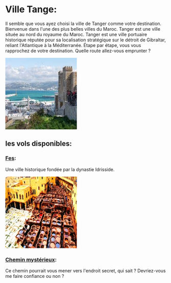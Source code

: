 # Ville Tange: 
Il semble que vous ayez choisi la ville de Tanger comme votre destination. Bienvenue dans l'une des plus belles villes du Maroc. Tanger est une ville située au nord du royaume du Maroc.
Tanger est une ville portuaire historique réputée pour sa localisation stratégique sur le détroit de Gibraltar, reliant l'Atlantique à la Méditerranée. 
Étape par étape, vous vous rapprochez de votre destination. Quelle route allez-vous emprunter ?


![Tanger](../ressources/tanger.jpg)


## les vols disponibles:
### [Fes](Fes.md):
Une ville historique fondée par la dynastie Idrisside.

![fes](../ressources/fes.jpg)

### [Chemin mystérieux](gameOver.md):
Ce chemin pourrait vous mener vers l'endroit secret, qui sait ? Devriez-vous me faire confiance ou non ?

